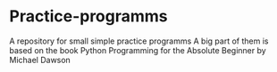 # Practice-programms
A repository for small simple practice programms 
A big part of them is based on the book Python Programming for the Absolute Beginner by Michael Dawson
